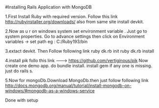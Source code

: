 #Installing Rails Application with MongoDB

1.First Install Ruby with required version.
  Follow this link http://rubyinstaller.org/downloads/
  also from same site install devkit.

2.Now as u r on windows system set environment variable .
  Just go to system properties. 
  Go to advance settings
  then click on Environment variables -> set path eg : C:/Ruby193/bin	

3.extact devkit. Then Follow following link
  ruby dk.rb init
  ruby dk.rb install

4.install pik follo this link ---> https://github.com/vertiginous/pik 
  Now create one demo app. do bundle install. install gem if any one is missing.
  just do rails s.

5.Now for mongoDb.Download MongoDb.then just follow following link
  http://docs.mongodb.org/manual/tutorial/install-mongodb-on-windows/#mongodb-as-a-windows-service 

Done with setup
 
 
  